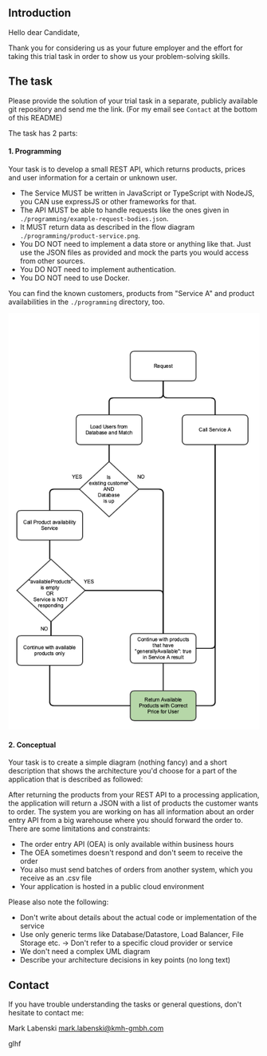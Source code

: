 ## Introduction

Hello dear Candidate,

Thank you for considering us as your future employer and the effort for taking this trial task in order to show us your problem-solving skills.

## The task

Please provide the solution of your trial task in a separate, publicly available git repository and send me the link. (For my email see `Contact` at the bottom of this README)

The task has 2 parts:

#### 1. Programming

Your task is to develop a small REST API, which returns products, prices and user information for a certain or unknown user.

- The Service MUST be written in JavaScript or TypeScript with NodeJS, you CAN use expressJS or other frameworks for that.
- The API MUST be able to handle requests like the ones given in `./programming/example-request-bodies.json`.
- It MUST return data as described in the flow diagram `./programming/product-service.png`.
- You DO NOT need to implement a data store or anything like that. Just use the JSON files as provided and mock the parts you would access from other sources.
- You DO NOT need to implement authentication.
- You DO NOT need to use Docker.

You can find the known customers, products from "Service A" and product availabilities in the `./programming` directory, too.

![flow diagram of product service](/programming/product-service.png)

#### 2. Conceptual

Your task is to create a simple diagram (nothing fancy) and a short description that shows the architecture you'd choose for a part of the application that is described as followed:

After returning the products from your REST API to a processing application, the application will return a JSON with a list of products the customer wants to order. The system you are working on has all information about an order entry API from a big warehouse where you should forward the order to.
There are some limitations and constraints:

- The order entry API (OEA) is only available within business hours
- The OEA sometimes doesn't respond and don't seem to receive the order
- You also must send batches of orders from another system, which you receive as an .csv file
- Your application is hosted in a public cloud environment

Please also note the following:

- Don't write about details about the actual code or implementation of the service
- Use only generic terms like Database/Datastore, Load Balancer, File Storage etc. -> Don't refer to a specific cloud provider or service
- We don't need a complex UML diagram
- Describe your architecture decisions in key points (no long text)

## Contact

If you have trouble understanding the tasks or general questions, don't hesitate to contact me:

Mark Labenski <mark.labenski@kmh-gmbh.com>

glhf
